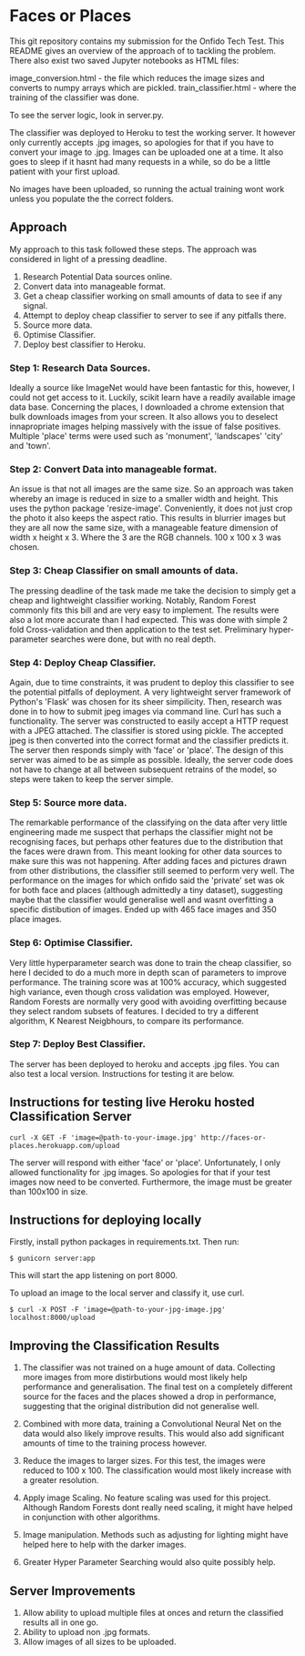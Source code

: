 # Faces or Places
This git repository contains my submission for the Onfido Tech Test. This README gives an overview of the approach of to
tackling the problem. There also exist two saved Jupyter notebooks as HTML files:

image_conversion.html - the file which reduces the image sizes and converts to numpy arrays which are pickled.
train_classifier.html - where the training of the classifier was done.

To see the server logic, look in server.py.

The classifier was deployed to Heroku to test the working server. It however only currently accepts .jpg images, so apologies for that if you have to convert your image to .jpg. Images can be uploaded one at a time. It also goes to sleep if it hasnt had many requests in a while, so do be a little patient with your first upload.

No images have been uploaded, so running the actual training wont work unless you populate the the correct folders.

## Approach
My approach to this task followed these steps. The approach was considered in light of a pressing deadline.

1) Research Potential Data sources online.
2) Convert data into manageable format.
3) Get a cheap classifier working on small amounts of data to see if any signal.
4) Attempt to deploy cheap classifier to server to see if any pitfalls there.
5) Source more data.
5) Optimise Classifier.
6) Deploy best classifier to Heroku.

### Step 1: Research Data Sources.
Ideally a source like ImageNet would have been fantastic for this, however, I could not get access to it.
Luckily, scikit learn have a readily available image data base. Concerning the places, I downloaded a 
chrome extension that bulk downloads images from your screen. It also allows you to deselect innapropriate images
helping massively with the issue of false positives. Multiple 'place' terms were used such as 'monument', 'landscapes'
'city' and 'town'.

### Step 2: Convert Data into manageable format.
An issue is that not all images are the same size. So an approach was taken whereby an image is reduced in size
to a smaller width and height. This uses the python package 'resize-image'. Conveniently, it does not just crop the photo
it also keeps the aspect ratio. This results in blurrier images but they are all now the same size, with a manageable
feature dimension of width x height x 3. Where the 3 are the RGB channels. 100 x 100 x 3 was chosen.

### Step 3: Cheap Classifier on small amounts of data.
The pressing deadline of the task made me take the decision to simply get a cheap and lightweight classifier working.
Notably, Random Forest commonly fits this bill and are very easy to implement. The results were also a lot more accurate
than I had expected. This was done with simple 2 fold Cross-validation and then application to the test set. Preliminary
hyper-parameter searches were done, but with no real depth.

### Step 4: Deploy Cheap Classifier.
Again, due to time constraints, it was prudent to deploy this classifier to see the potential pitfalls of deployment.
A very lightweight server framework of Python's 'Flask' was chosen for its sheer simpilicity. Then, research was done in
to how to submit jpeg images via command line. Curl has such a functionality. The server was constructed to easily
accept a HTTP request with a JPEG attached. The classifier is stored using pickle. The accepted jpeg is then converted
into the correct format and the classifier predicts it. The server then responds simply with 'face' or 'place'. The design of
this server was aimed to be as simple as possible. Ideally, the server code does not have to change at all between subsequent retrains of the model, so steps were taken to keep the server simple.

### Step 5: Source more data.
The remarkable performance of the classifying on the data after very little engineering made me suspect that perhaps
the classifier might not be recognising faces, but perhaps other features due to the distribution that the faces were drawn
from. This meant looking for other data sources to make sure this was not happening. After adding faces and pictures 
drawn from other distributions, the classifier still seemed to perform very well. The performance on the images
for which onfido said the 'private' set was ok for both face and places (although admittedly a
tiny dataset), suggesting maybe that the classifier would generalise well and wasnt overfitting a specific distibution of images. Ended up with 465 face images and 350 place images.

### Step 6: Optimise Classifier.
Very little hyperparameter search was done to train the cheap classifier, so here I decided to do a much more in depth
scan of parameters to improve performance. The training score was at 100% accuracy, which suggested high variance, even though
cross validation was employed. However, Random Forests are normally very good with avoiding overfitting because they select
random subsets of features. I decided to try a different algorithm, K Nearest Neigbhours, to compare its performance.

### Step 7: Deploy Best Classifier.
The server has been deployed to heroku and accepts .jpg files. You can also test a local version. Instructions for testing it are below.

## Instructions for testing live Heroku hosted Classification Server
```
curl -X GET -F 'image=@path-to-your-image.jpg' http://faces-or-places.herokuapp.com/upload
```
The server will respond with either 'face' or 'place'. Unfortunately, I only allowed functionality for .jpg images. So apologies for that if your test images now need to be converted. Furthermore, the image must be greater than 100x100 in size.

## Instructions for deploying locally
Firstly, install python packages in requirements.txt.
Then run:
```
$ gunicorn server:app
```
This will start the app listening on port 8000.

To upload an image to the local server and classify it, use curl.
```
$ curl -X POST -F 'image=@path-to-your-jpg-image.jpg' localhost:8000/upload
```

## Improving the Classification Results
1) The classifier was not trained on a huge amount of data. Collecting more images from more distirbutions would most likely help performance and generalisation. The final test on a completely different source for the faces and the places showed a drop in performance, suggesting that the original distribution did not generalise well.

2) Combined with more data, training a Convolutional Neural Net on the data would also likely improve results. This would also add significant amounts of time to the training process however.

3) Reduce the images to larger sizes. For this test, the images were reduced to 100 x 100. The classification would most likely increase with a greater resolution.

4) Apply image Scaling. No feature scaling was used for this project. Although Random Forests dont really need scaling, it might have helped in conjunction with other algorithms.

5) Image manipulation. Methods such as adjusting for lighting might have helped here to help with the darker images.

6) Greater Hyper Parameter Searching would also quite possibly help.


## Server Improvements
1) Allow ability to upload multiple files at onces and return the classified results all in one go.
2) Ability to upload non .jpg formats.
3) Allow images of all sizes to be uploaded.





